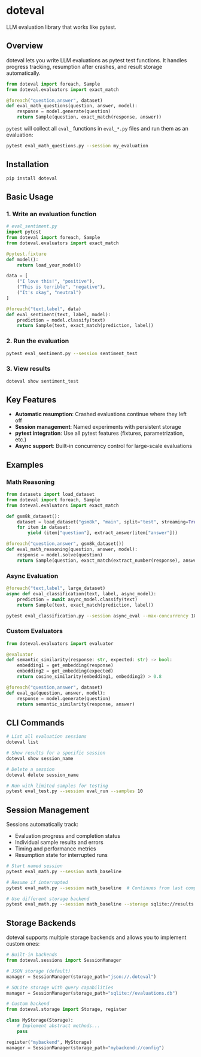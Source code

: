 # doteval

LLM evaluation library that works like pytest.

## Overview

doteval lets you write LLM evaluations as pytest test functions. It handles progress tracking, resumption after crashes, and result storage automatically.

```python
from doteval import foreach, Sample
from doteval.evaluators import exact_match

@foreach("question,answer", dataset)
def eval_math_questions(question, answer, model):
    response = model.generate(question)
    return Sample(question, exact_match(response, answer))
```

`pytest` will collect all `eval_` functions in `eval_*.py` files and run them as an evaluation:

```bash
pytest eval_math_questions.py --session my_evaluation
```

## Installation

```bash
pip install doteval
```

## Basic Usage

### 1. Write an evaluation function

```python
# eval_sentiment.py
import pytest
from doteval import foreach, Sample
from doteval.evaluators import exact_match

@pytest.fixture
def model():
    return load_your_model()

data = [
    ("I love this!", "positive"),
    ("This is terrible", "negative"),
    ("It's okay", "neutral")
]

@foreach("text,label", data)
def eval_sentiment(text, label, model):
    prediction = model.classify(text)
    return Sample(text, exact_match(prediction, label))
```

### 2. Run the evaluation

```bash
pytest eval_sentiment.py --session sentiment_test
```

### 3. View results

```bash
doteval show sentiment_test
```

## Key Features

- **Automatic resumption**: Crashed evaluations continue where they left off
- **Session management**: Named experiments with persistent storage
- **pytest integration**: Use all pytest features (fixtures, parametrization, etc.)
- **Async support**: Built-in concurrency control for large-scale evaluations

## Examples

### Math Reasoning

```python
from datasets import load_dataset
from doteval import foreach, Sample
from doteval.evaluators import exact_match

def gsm8k_dataset():
    dataset = load_dataset("gsm8k", "main", split="test", streaming=True)
    for item in dataset:
        yield (item["question"], extract_answer(item["answer"]))

@foreach("question,answer", gsm8k_dataset())
def eval_math_reasoning(question, answer, model):
    response = model.solve(question)
    return Sample(question, exact_match(extract_number(response), answer))
```

### Async Evaluation

```python
@foreach("text,label", large_dataset)
async def eval_classification(text, label, async_model):
    prediction = await async_model.classify(text)
    return Sample(text, exact_match(prediction, label))
```

```bash
pytest eval_classification.py --session async_eval --max-concurrency 10
```

### Custom Evaluators

```python
from doteval.evaluators import evaluator

@evaluator
def semantic_similarity(response: str, expected: str) -> bool:
    embedding1 = get_embedding(response)
    embedding2 = get_embedding(expected)
    return cosine_similarity(embedding1, embedding2) > 0.8

@foreach("question,answer", dataset)
def eval_qa(question, answer, model):
    response = model.generate(question)
    return semantic_similarity(response, answer)
```

## CLI Commands

```bash
# List all evaluation sessions
doteval list

# Show results for a specific session
doteval show session_name

# Delete a session
doteval delete session_name

# Run with limited samples for testing
pytest eval_test.py --session eval_run --samples 10
```

## Session Management

Sessions automatically track:
- Evaluation progress and completion status
- Individual sample results and errors
- Timing and performance metrics
- Resumption state for interrupted runs

```bash
# Start named session
pytest eval_math.py --session math_baseline

# Resume if interrupted
pytest eval_math.py --session math_baseline  # Continues from last completed sample

# Use different storage backend
pytest eval_math.py --session math_baseline --storage sqlite://results.db
```

## Storage Backends

doteval supports multiple storage backends and allows you to implement custom ones:

```python
# Built-in backends
from doteval.sessions import SessionManager

# JSON storage (default)
manager = SessionManager(storage_path="json://.doteval")

# SQLite storage with query capabilities
manager = SessionManager(storage_path="sqlite://evaluations.db")

# Custom backend
from doteval.storage import Storage, register

class MyStorage(Storage):
    # Implement abstract methods...
    pass

register("mybackend", MyStorage)
manager = SessionManager(storage_path="mybackend://config")
```
